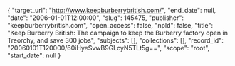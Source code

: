 {
  "target_url": "http://www.keepburberrybritish.com/", 
  "end_date": null, 
  "date": "2006-01-01T12:00:00", 
  "slug": 145475, 
  "publisher": "keepburberrybritish.com", 
  "open_access": false, 
  "npld": false, 
  "title": "Keep Burberry British: The campaign to keep the Burberry factory open in Treorchy, and save 300 jobs", 
  "subjects": [], 
  "collections": [], 
  "record_id": "20060101T120000/60iHyeSvwB9GLcyN5TLt5g==", 
  "scope": "root", 
  "start_date": null
}

